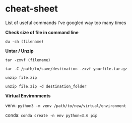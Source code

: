 # cheat-sheet
List of useful commands I've googled way too many times

**Check size of file in command line**

`du -sh (filename)`


**Untar / Unzip**

`tar -zxvf (filename)` 

`tar -C /path/to/save/destination -zxvf yourfile.tar.gz`

`unzip file.zip`

`unzip file.zip -d destination_folder`


**Virtual Environments**

venv:
`python3 -m venv /path/to/new/virtual/environment`

conda:
`conda create -n env python=3.6 pip`

